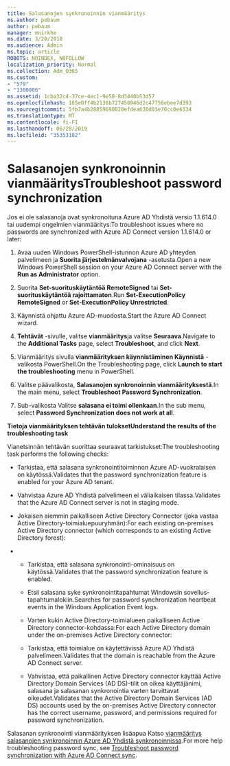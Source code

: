 ```yaml
---
title: Salasanojen synkronoinnin vianmääritys
ms.author: pebaum
author: pebaum
manager: mnirkhe
ms.date: 3/20/2018
ms.audience: Admin
ms.topic: article
ROBOTS: NOINDEX, NOFOLLOW
localization_priority: Normal
ms.collection: Adm_O365
ms.custom:
- "579"
- "1300006"
ms.assetid: 1cba32c4-37ce-4ec1-9e58-8d3440b53d57
ms.openlocfilehash: 165e0ff4b2136b727450946d2c47756ebee7d393
ms.sourcegitcommit: 5fb7a4b28859690020efdea630d03e70cc0e6334
ms.translationtype: MT
ms.contentlocale: fi-FI
ms.lasthandoff: 06/28/2019
ms.locfileid: "35353102"
---
```

# <a name="troubleshoot-password-synchronization"></a><span data-ttu-id="0af68-102">Salasanojen synkronoinnin vianmääritys</span><span class="sxs-lookup"><span data-stu-id="0af68-102">Troubleshoot password synchronization</span></span>

<span data-ttu-id="0af68-103">Jos ei ole salasanoja ovat synkronoituna Azure AD Yhdistä versio 1.1.614.0 tai uudempi ongelmien vianmääritys:</span><span class="sxs-lookup"><span data-stu-id="0af68-103">To troubleshoot issues where no passwords are synchronized with Azure AD Connect version 1.1.614.0 or later:</span></span>
  
1. <span data-ttu-id="0af68-104">Avaa uuden Windows PowerShell-istunnon Azure AD yhteyden palvelimeen ja **Suorita järjestelmänvalvojana** -asetusta.</span><span class="sxs-lookup"><span data-stu-id="0af68-104">Open a new Windows PowerShell session on your Azure AD Connect server with the **Run as Administrator** option.</span></span>

2. <span data-ttu-id="0af68-105">Suorita **Set-suorituskäytäntöä RemoteSigned** tai **Set-suorituskäytäntöä rajoittamaton**.</span><span class="sxs-lookup"><span data-stu-id="0af68-105">Run **Set-ExecutionPolicy RemoteSigned** or **Set-ExecutionPolicy Unrestricted**.</span></span>

3. <span data-ttu-id="0af68-106">Käynnistä ohjattu Azure AD-muodosta.</span><span class="sxs-lookup"><span data-stu-id="0af68-106">Start the Azure AD Connect wizard.</span></span>

4. <span data-ttu-id="0af68-107">**Tehtävät** -sivulle, valitse **vianmääritys**ja valitse **Seuraava**.</span><span class="sxs-lookup"><span data-stu-id="0af68-107">Navigate to the **Additional Tasks** page, select **Troubleshoot**, and click **Next**.</span></span>

5. <span data-ttu-id="0af68-108">Vianmääritys sivulla **vianmäärityksen käynnistäminen Käynnistä** -valikosta PowerShell.</span><span class="sxs-lookup"><span data-stu-id="0af68-108">On the Troubleshooting page, click **Launch to start the troubleshooting** menu in PowerShell.</span></span>

6. <span data-ttu-id="0af68-109">Valitse päävalikosta, **Salasanojen synkronoinnin vianmäärityksestä**.</span><span class="sxs-lookup"><span data-stu-id="0af68-109">In the main menu, select **Troubleshoot Password Synchronization**.</span></span>

7. <span data-ttu-id="0af68-110">Sub-valikosta Valitse **salasana ei toimi ollenkaan**.</span><span class="sxs-lookup"><span data-stu-id="0af68-110">In the sub menu, select **Password Synchronization does not work at all**.</span></span>

<span data-ttu-id="0af68-111">**Tietoja vianmäärityksen tehtävän tulokset**</span><span class="sxs-lookup"><span data-stu-id="0af68-111">**Understand the results of the troubleshooting task**</span></span>
  
<span data-ttu-id="0af68-112">Vianetsinnän tehtävän suorittaa seuraavat tarkistukset:</span><span class="sxs-lookup"><span data-stu-id="0af68-112">The troubleshooting task performs the following checks:</span></span>
  
- <span data-ttu-id="0af68-113">Tarkistaa, että salasana synkronointitoiminnon Azure AD-vuokralaisen on käytössä.</span><span class="sxs-lookup"><span data-stu-id="0af68-113">Validates that the password synchronization feature is enabled for your Azure AD tenant.</span></span>

- <span data-ttu-id="0af68-114">Vahvistaa Azure AD Yhdistä palvelimeen ei väliaikaisen tilassa.</span><span class="sxs-lookup"><span data-stu-id="0af68-114">Validates that the Azure AD Connect server is not in staging mode.</span></span>

- <span data-ttu-id="0af68-115">Jokaisen aiemmin paikalliseen Active Directory Connector (joka vastaa Active Directory-toimialuepuuryhmän):</span><span class="sxs-lookup"><span data-stu-id="0af68-115">For each existing on-premises Active Directory connector (which corresponds to an existing Active Directory forest):</span></span>

- 
  - <span data-ttu-id="0af68-116">Tarkistaa, että salasana synkronointi-ominaisuus on käytössä.</span><span class="sxs-lookup"><span data-stu-id="0af68-116">Validates that the password synchronization feature is enabled.</span></span>

  - <span data-ttu-id="0af68-117">Etsii salasana syke synkronointitapahtumat Windowsin sovellus-tapahtumalokiin.</span><span class="sxs-lookup"><span data-stu-id="0af68-117">Searches for password synchronization heartbeat events in the Windows Application Event logs.</span></span>

  - <span data-ttu-id="0af68-118">Varten kukin Active Directory-toimialueen paikalliseen Active Directory connector-kohdassa:</span><span class="sxs-lookup"><span data-stu-id="0af68-118">For each Active Directory domain under the on-premises Active Directory connector:</span></span>

  - <span data-ttu-id="0af68-119">Tarkistaa, että toimialue on käytettävissä Azure AD Yhdistä palvelimeen.</span><span class="sxs-lookup"><span data-stu-id="0af68-119">Validates that the domain is reachable from the Azure AD Connect server.</span></span>

  - <span data-ttu-id="0af68-120">Vahvistaa, että paikallinen Active Directory connector käyttää Active Directory Domain Services (AD DS)-tilit on oikea käyttäjänimi, salasana ja salasanan synkronointia varten tarvittavat oikeudet.</span><span class="sxs-lookup"><span data-stu-id="0af68-120">Validates that the Active Directory Domain Services (AD DS) accounts used by the on-premises Active Directory connector has the correct username, password, and permissions required for password synchronization.</span></span>

<span data-ttu-id="0af68-121">Salasanan synkronointi vianmäärityksen lisäapua Katso [vianmääritys salasanojen synkronoinnin Azure AD Yhdistä synkronoinnissa](https://docs.microsoft.com/azure/active-directory/connect/active-directory-aadconnectsync-troubleshoot-password-synchronization).</span><span class="sxs-lookup"><span data-stu-id="0af68-121">For more help troubleshooting password sync, see [Troubleshoot password synchronization with Azure AD Connect sync](https://docs.microsoft.com/azure/active-directory/connect/active-directory-aadconnectsync-troubleshoot-password-synchronization).</span></span>
  